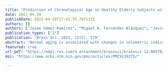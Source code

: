 ```yaml
---
title: "Prediction of Chronological Age in Healthy Elderly Subjects with Machine Learning from MRI Brain Segmentation and Cortical Parcellation"
date: 2022-04-28
publishDate: 2022-04-28T17:41:55.767133Z
authors: []
authors: ["Jaime Gómez-Ramírez", "Miguel A. Fernández-Blázquez", "Javier J. González-Rosa"]
publication_types: ["2"]
publication: "Brain Sci. 2022, 12(5), 579"
abstract: "Normal aging is associated with changes in volumetric indices of brain atrophy. A quantitative understanding of age-related brain changes can shed light on successful aging. To investigate the effect of age on global and regional brain volumes and cortical thickness, 3514 magnetic resonance imaging scans were analyzed using automated brain segmentation and parcellation methods in elderly healthy individuals (69&ndash;88 years of age). The machine learning algorithm extreme gradient boosting (XGBoost) achieved a mean absolute error of 2 years in predicting the age of new subjects. Feature importance analysis showed that the brain-to-intracranial-volume ratio is the most important feature in predicting age, followed by the hippocampi volumes. The cortical thickness in temporal and parietal lobes showed a superior predictive value than frontal and occipital lobes. Insights from this approach that integrate model prediction and interpretation may help to shorten the current explanatory gap between chronological age and biological brain age.  "
featured: true
url_pdf: "https://mdpi-res.com/d_attachment/brainsci/brainsci-12-00579/article_deploy/brainsci-12-00579.pdf?version=1651229821"
doi: "https://www.ncbi.nlm.nih.gov/pmc/articles/PMC9139275/"

---
```

